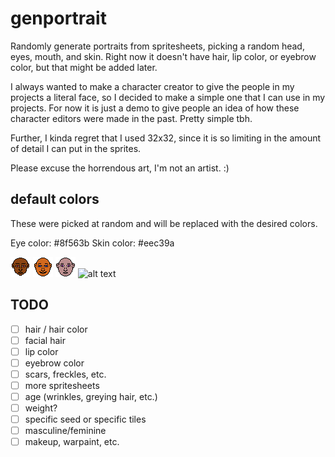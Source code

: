 # genportrait
Randomly generate portraits from spritesheets, picking a random head, eyes, mouth, and skin.
Right now it doesn't have hair, lip color, or eyebrow color, but that might be added later.

I always wanted to make a character creator to give the people in my projects a literal face,
so I decided to make a simple one that I can use in my projects. For now it is just a demo to
give people an idea of how these character editors were made in the past. Pretty simple tbh.

Further, I kinda regret that I used 32x32, since it is so limiting in the amount of detail I can
put in the sprites.

Please excuse the horrendous art, I'm not an artist. :)

## default colors

These were picked at random and will be replaced with the desired colors.

Eye color: #8f563b
Skin color: #eec39a

![alt text](https://raw.githubusercontent.com/Flokey82/genportrait/main/portrait_1.png "Example portrait 1")
![alt text](https://raw.githubusercontent.com/Flokey82/genportrait/main/portrait_2.png "Example portrait 2")
![alt text](https://raw.githubusercontent.com/Flokey82/genportrait/main/portrait_3.png "Example portrait 3")
![alt text](https://raw.githubusercontent.com/Flokey82/genportrait/main/portrait_4.png "Example portrait 4")

## TODO

- [ ] hair / hair color
- [ ] facial hair
- [ ] lip color
- [ ] eyebrow color
- [ ] scars, freckles, etc.
- [ ] more spritesheets
- [ ] age (wrinkles, greying hair, etc.)
- [ ] weight?
- [ ] specific seed or specific tiles
- [ ] masculine/feminine
- [ ] makeup, warpaint, etc.
